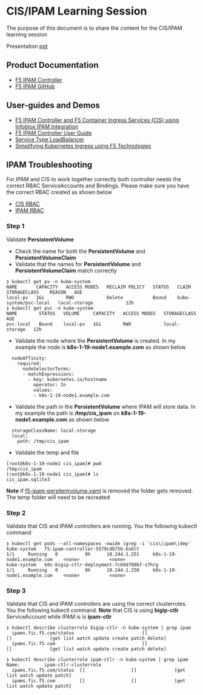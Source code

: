 # CIS/IPAM Learning Session

The purpose of this document is to share the content for the CIS/IPAM learning session

Presentation [ppt](https://github.com/mdditt2000/kubernetes-1-19/blob/master/cis%202.7/ipam/documents/CIS%20iPAM%20Learning%20Session.pptx)

## Product Documentation

* [F5 IPAM Controller](https://clouddocs.f5.com/containers/latest/userguide/ipam/)
* [F5 IPAM GitHub](https://github.com/F5Networks/f5-ipam-controller)

## User-guides and Demos

* [F5 IPAM Controller and F5 Container Ingress Services (CIS) using Infoblox IPAM Integration](https://github.com/mdditt2000/k8s-bigip-ctlr/blob/main/user_guides/ipam-infoblox/README.md)
* [F5 IPAM Controller User Guide](https://github.com/mdditt2000/k8s-bigip-ctlr/blob/main/user_guides/ipam/README.md)
* [Service Type LoadBalancer](https://github.com/mdditt2000/k8s-bigip-ctlr/blob/main/user_guides/servicetypelb/README.md)
* [Simplifying Kubernetes Ingress using F5 Technologies](https://github.com/mdditt2000/k8s-bigip-ctlr/tree/main/user_guides/simplifying-ingress#readme)

## IPAM Troubleshooting

For IPAM and CIS to work together correctly both controller needs the correct RBAC ServiceAccounts and Bindings. Please make sure you have the correct RBAC created as shown below

* [CIS RBAC](https://github.com/mdditt2000/kubernetes-1-19/blob/master/cis%202.7/ipam/demo/cis/cis-deployment/bigip-ctlr-clusterrole.yaml)
* [IPAM RBAC](https://github.com/mdditt2000/kubernetes-1-19/blob/master/cis%202.7/ipam/demo/ipam-deployment/f5-ipam-rbac.yaml)

### Step 1

Validate **PersistentVolume** 

- Check the name for both the **PersistentVolume** and **PersistentVolumeClaim**
- Validate that the names for **PersistentVolume** and **PersistentVolumeClaim** match correctly

```
❯ kubectl get pv -n kube-system
NAME       CAPACITY   ACCESS MODES   RECLAIM POLICY   STATUS   CLAIM                   STORAGECLASS    REASON   AGE
local-pv   1Gi        RWO            Delete           Bound    kube-system/pvc-local   local-storage            12h
❯ kubectl get pvc -n kube-system
NAME        STATUS   VOLUME     CAPACITY   ACCESS MODES   STORAGECLASS    AGE
pvc-local   Bound    local-pv   1Gi        RWO            local-storage   12h
```

- Validate the node where the **PersistentVolume** is created. In my example the node is **k8s-1-19-node1.example.com** as shown below

```
  nodeAffinity:
    required:
      nodeSelectorTerms:
      - matchExpressions:
        - key: kubernetes.io/hostname
          operator: In
          values:
          - k8s-1-19-node1.example.com
```
- Validate the path in the **PersistentVolume** where IPAM will store data. In my example the path is **/tmp/cis_ipam** on **k8s-1-19-node1.example.com** as shown below

```
  storageClassName: local-storage
  local:
    path: /tmp/cis_ipam
```
- Validate the temp and file

```
[root@k8s-1-19-node1 cis_ipam]# pwd
/tmp/cis_ipam
[root@k8s-1-19-node1 cis_ipam]# ls
cis_ipam.sqlite3
```
**Note** if [f5-ipam-persitentvolume.yaml](https://github.com/mdditt2000/kubernetes-1-19/blob/master/cis%202.7/ipam/demo/ipam-deployment/f5-ipam-persitentvolume.yaml) is removed the folder gets removed. The temp folder will need to be recreated

### Step 2

Validate that CIS and IPAM controllers are running. You the following kubectl command

```
❯ kubectl get pods --all-namespaces -owide |grep -i 'cis\|ipam\|dep'
kube-system   f5-ipam-controller-5579cdb756-bs6lt                        1/1     Running   0          9h      10.244.1.251     k8s-1-19-node1.example.com    <none>           <none>
kube-system   k8s-bigip-ctlr-deployment-7cb9d788bf-s7hrg                 1/1     Running   0          9h      10.244.1.250     k8s-1-19-node1.example.com    <none>           <none>
```

### Step 3

Validate that CIS and IPAM controllers are using the correct clusterroles. You the following kubectl command. **Note** that CIS is using **bigip-ctlr** ServiceAccount while IPAM is is **ipam-ctlr**

```
❯ kubectl describe clusterrole bigip-ctlr -n kube-system | grep ipam
  ipams.fic.f5.com/status                         []                 []              [get list watch update create patch delete]
  ipams.fic.f5.com                                []                 []              [get list watch update create patch delete]

❯ kubectl describe clusterrole ipam-ctlr -n kube-system | grep ipam
Name:         ipam-ctlr-clusterrole
  ipams.fic.f5.com/status  []                 []              [get list watch update patch]
  ipams.fic.f5.com         []                 []              [get list watch update patch]
```


